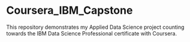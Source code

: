 # Coursera_IBM_Capstone
This repository demonstrates my Applied Data Science project counting towards the IBM Data Science Professional certificate with Coursera.
